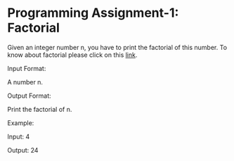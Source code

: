 # Programming Assignment-1: Factorial

Given an integer number n, you have to print the factorial of this number. To know about factorial please click on this [link](https://www.mathsisfun.com/numbers/factorial.html).

Input Format:

A number n.

Output Format:

Print the factorial of n.

Example:

Input:
4

Output:
24
